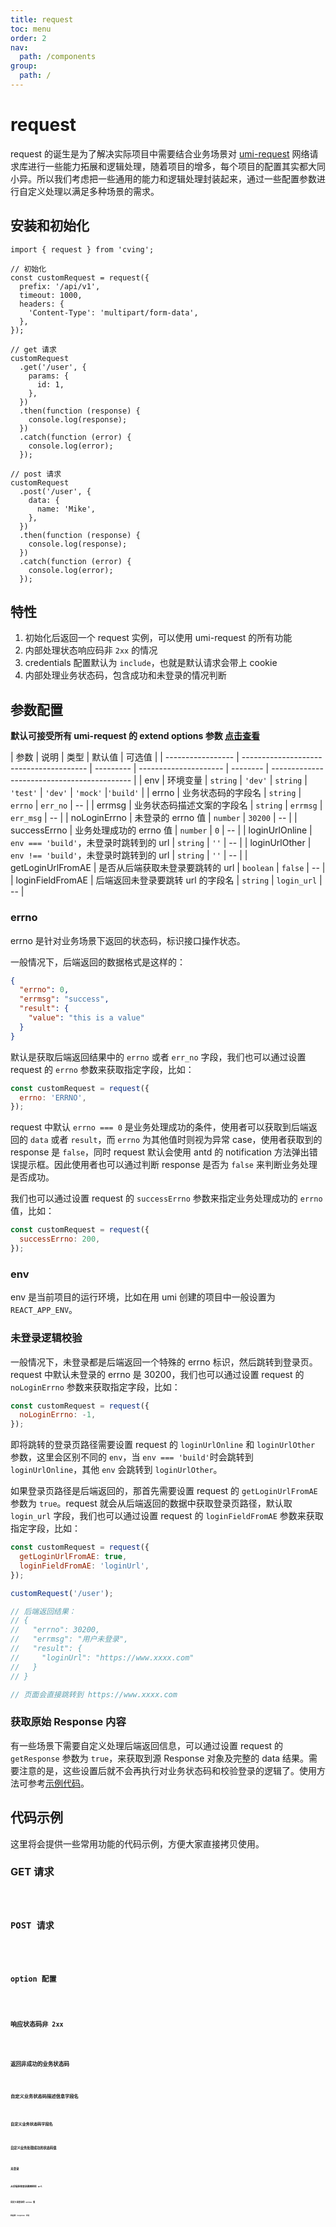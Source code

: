 ```yaml
---
title: request
toc: menu
order: 2
nav:
  path: /components
group:
  path: /
---
```


# request

request 的诞生是为了解决实际项目中需要结合业务场景对 [umi-request](https://github.com/umijs/umi-request) 网络请求库进行一些能力拓展和逻辑处理，随着项目的增多，每个项目的配置其实都大同小异。所以我们考虑把一些通用的能力和逻辑处理封装起来，通过一些配置参数进行自定义处理以满足多种场景的需求。

## 安装和初始化

```tsx | pure
import { request } from 'cving';

// 初始化
const customRequest = request({
  prefix: '/api/v1',
  timeout: 1000,
  headers: {
    'Content-Type': 'multipart/form-data',
  },
});

// get 请求
customRequest
  .get('/user', {
    params: {
      id: 1,
    },
  })
  .then(function (response) {
    console.log(response);
  })
  .catch(function (error) {
    console.log(error);
  });

// post 请求
customRequest
  .post('/user', {
    data: {
      name: 'Mike',
    },
  })
  .then(function (response) {
    console.log(response);
  })
  .catch(function (error) {
    console.log(error);
  });
```

## 特性

1. 初始化后返回一个 request 实例，可以使用 umi-request 的所有功能
2. 内部处理状态响应码非 `2xx` 的情况
3. credentials 配置默认为 `include`，也就是默认请求会带上 cookie
4. 内部处理业务状态码，包含成功和未登录的情况判断

## 参数配置

**默认可接受所有 umi-request 的 extend options 参数 [点击查看](https://github.com/umijs/umi-request/blob/master/README_zh-CN.md#request-options-参数)**

| 参数              | 说明                                    | 类型      | 默认值                | 可选值   |
| ----------------- | --------------------------------------- | --------- | --------------------- | -------- | ------------------------------------------- |
| env               | 环境变量                                | `string`  | `'dev'`               | `string` | `'test'` \| `'dev'` \| `'mock'` \|`'build'` |
| errno             | 业务状态码的字段名                      | `string`  | `errno` \| `err_no`   | --       |
| errmsg            | 业务状态码描述文案的字段名              | `string`  | `errmsg` \| `err_msg` | --       |
| noLoginErrno      | 未登录的 errno 值                       | `number`  | `30200`               | --       |
| successErrno      | 业务处理成功的 errno 值                 | `number`  | `0`                   | --       |
| loginUrlOnline    | `env === 'build'`，未登录时跳转到的 url | `string`  | `''`                  | --       |
| loginUrlOther     | `env !== 'build'`，未登录时跳转到的 url | `string`  | `''`                  | --       |
| getLoginUrlFromAE | 是否从后端获取未登录要跳转的 url        | `boolean` | `false`               | --       |
| loginFieldFromAE  | 后端返回未登录要跳转 url 的字段名       | `string`  | `login_url`           | --       |

### errno

errno 是针对业务场景下返回的状态码，标识接口操作状态。

一般情况下，后端返回的数据格式是这样的：

```json
{
  "errno": 0,
  "errmsg": "success",
  "result": {
    "value": "this is a value"
  }
}
```

默认是获取后端返回结果中的 `errno` 或者 `err_no` 字段，我们也可以通过设置 request 的 `errno` 参数来获取指定字段，比如：

```jsx | pure
const customRequest = request({
  errno: 'ERRNO',
});
```

request 中默认 `errno === 0` 是业务处理成功的条件，使用者可以获取到后端返回的 `data` 或者 `result`，而 `errno` 为其他值时则视为异常 case，使用者获取到的 response 是 `false`，同时 request 默认会使用 antd 的 notification 方法弹出错误提示框。因此使用者也可以通过判断 response 是否为 `false` 来判断业务处理是否成功。

我们也可以通过设置 request 的 `successErrno` 参数来指定业务处理成功的 `errno` 值，比如：

```jsx | pure
const customRequest = request({
  successErrno: 200,
});
```

### env

env 是当前项目的运行环境，比如在用 umi 创建的项目中一般设置为 `REACT_APP_ENV`。

### 未登录逻辑校验

一般情况下，未登录都是后端返回一个特殊的 errno 标识，然后跳转到登录页。request 中默认未登录的 errno 是 30200，我们也可以通过设置 request 的 `noLoginErrno` 参数来获取指定字段，比如：

```jsx | pure
const customRequest = request({
  noLoginErrno: -1,
});
```

即将跳转的登录页路径需要设置 request 的 `loginUrlOnline` 和 `loginUrlOther` 参数，这里会区别不同的 `env`，当 `env === 'build'`时会跳转到 `loginUrlOnline`，其他 `env` 会跳转到 `loginUrlOther`。

如果登录页路径是后端返回的，那首先需要设置 request 的 `getLoginUrlFromAE` 参数为 `true`。request 就会从后端返回的数据中获取登录页路径，默认取 `login_url` 字段，我们也可以通过设置 request 的 `loginFieldFromAE` 参数来获取指定字段，比如：

```jsx | pure
const customRequest = request({
  getLoginUrlFromAE: true,
  loginFieldFromAE: 'loginUrl',
});

customRequest('/user');

// 后端返回结果：
// {
//   "errno": 30200,
//   "errmsg": "用户未登录",
//   "result": {
//     "loginUrl": "https://www.xxxx.com"
//   }
// }

// 页面会直接跳转到 https://www.xxxx.com
```

### 获取原始 Response 内容

有一些场景下需要自定义处理后端返回信息，可以通过设置 request 的 `getResponse` 参数为 `true`，来获取到源 Response 对象及完整的 data 结果。需要注意的是，这些设置后就不会再执行对业务状态码和校验登录的逻辑了。使用方法可参考[示例代码](#获取源-response-内容)。

## 代码示例

这里将会提供一些常用功能的代码示例，方便大家直接拷贝使用。

### GET 请求

<code src="./demos/request/get.tsx">

### POST 请求

<code src="./demos/request/post.tsx">

### option 配置

<code src="./demos/request/option.tsx">

### 响应状态码非 2xx

<code src="./demos/request/statusError.tsx">

### 返回非成功的业务状态码

<code src="./demos/request/errnoError.tsx">

### 自定义业务状态码描述信息字段名

<code src="./demos/request/errmsgField.tsx">

### 自定义业务状态码字段名

<code src="./demos/request/errnoField.tsx">

### 自定义业务处理成功的状态码值

<code src="./demos/request/errnoCustomSucc.tsx">

### 未登录

<code src="./demos/request/noLgin.tsx">

### 从后端获取登录要跳转的 url

<code src="./demos/request/noLoginFromAE.tsx">

### 自定义未登录的 errno 值

<code src="./demos/request/noLoginErrnoCustom.tsx">

### 获取源 response 内容

<code src="./demos/request/getResponse.tsx">
